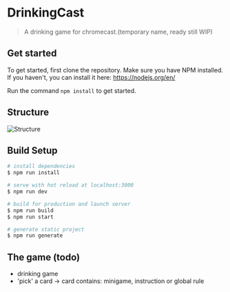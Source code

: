 # DrinkingCast

> A drinking game for chromecast.(temporary name, ready still WIP)

## Get started
To get started, first clone the repository.
Make sure you have NPM installed. If you haven't, you can install it here: https://nodejs.org/en/

Run the command ```npm install``` to get started. 

## Structure
![Structure]('https://doc-00-0c-docs.googleusercontent.com/docs/securesc/qa58trtcs310rehpf9o800qunh7k90sq/e291e40bbk71p2u95qckdpe8qedeup8m/1581083100000/01729543009753644624/01729543009753644624/133d5VQwkSl5JhBtEVHeHJHM0oc-o2_o9?authuser=0&nonce=eddr7j7sac9b2&user=01729543009753644624&hash=6rgd6haqe30vohb87hspuc11j6bsd1i4')

## Build Setup

``` bash
# install dependencies
$ npm run install

# serve with hot reload at localhost:3000
$ npm run dev

# build for production and launch server
$ npm run build
$ npm run start

# generate static project
$ npm run generate
```

## The game (todo)
- drinking game
- 'pick' a card -> card contains: minigame, instruction or global rule
